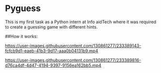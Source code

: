 # Pyguess
This is my first task as a Python intern at Info aidTech where it was required to create a guessing game with different hints.


##How it works:

https://user-images.githubusercontent.com/130861277/233389143-fcfcb9d1-eaeb-41b3-9d17-aaa0b04131b9.mp4

https://user-images.githubusercontent.com/130861277/233389816-d76ca4df-4d47-4194-9397-9156ea162bb5.mp4


